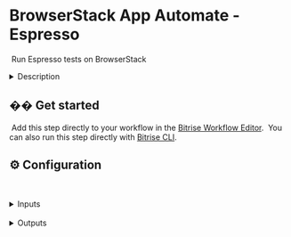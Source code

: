 # BrowserStack App Automate - Espresso
​
Run Espresso tests on BrowserStack
​
<details>
<summary>Description</summary>
​
Run your Espresso tests on BrowserStack App Automate. This step collects the built `.apk` file from `$BITRISE_APK_PATH` and test suite `.apk` file from `$BITRISE_TEST_APK_PATH` environment variables.

## Configure the Step
​
Before configuring this step, make sure you install [Bitrise CLI](https://github.com/bitrise-io/bitrise) on your machine.

Complete the following steps:

​1. Clone the repository:
  ```bash
  git clone https://github.com/browserstack/browserstack-bitrise-espresso-step.git
  ```

2. Open the cloned repository and create a `.bitrise.secrets.yml` file at the same level of bitrise.yml to add your BrowserStack Username and Access Key.
  An example `.bitrise.secrets.yml` file is as follows:
  ```yml
    envs:
      - A_SECRET_PARAM_ONE: the value for secret one
      - A_SECRET_PARAM_TWO: the value for secret two
  ```

3. Go to the cloned repository and start the workflow editor:
  ```bash
  cd browserstack-bitrise-espresso-step
  bitrise :workflow-editor
  ```
  The workflow editor starts on `http://localhost:50154/1.3.87/#!/workflows`.

4. On the workflow editor page, from the `WORKFLOW` drop-down, select `test`.

5. From the left navigation menu, click `Step Test`.

6. Provide values to the keys listed in the `Input variables` section. Check out the [configuration](#⚙️-configuration) section to learn about each key.

7. Save the configuration. You can now see the configuration in the `bitrise.yml` file created in the cloned repository.

8. Run the test using the following command:
  ```bash
  bitrise run test
  ```
​
​
## Troubleshooting
​
If you get the **Build already exists** error, it is because you have more than one instance of the Step in your Workflow. This doesn't work as Bitrise sends the build slug to Firebase and having the Step more than once in the same Workflow results in sending the same build slug multiple times.
​
​
</details>

## �� Get started
​
Add this step directly to your workflow in the [Bitrise Workflow Editor](https://devcenter.bitrise.io/steps-and-workflows/steps-and-workflows-index/).
​
You can also run this step directly with [Bitrise CLI](https://github.com/bitrise-io/bitrise).
​
## ⚙️ Configuration
​
<details>
<summary>Inputs</summary>
​
| Key | Description | Flags | Default |
| --- | --- | --- | --- |
| `app_apk_path` | Path of the app (.apk) file. | required | `$BITRISE_APK_PATH` |
| `testsuite_apk_path` | Path of the test suite (.apk) file . | required | `$BITRISE_TEST_APK_PATH` |
| `devices` | Name of one or more device-OS combination in new line. For example: <br /> `Samsung Galaxy S9 Plus-9.0` <br />`Google Pixel 3a-9.0` | required | `Samsung Galaxy S9 Plus-9.0` |
| `instrumentation_logs` | Generate instrumentation logs of the test session  |  | `true` |
| `network_logs` | Generate network logs of your Espresso test sessions to capture network traffic, latency, etc. |  | `false` |
| `device_logs` | Generate device logs (Android logcat) |  | `false` |
| `debug_screenshots` | Capture the screenshots of the test execution|  | `false` |
| `video_recording` | Record video of the test execution  |  | `true` |
| `project` | Project name of the tests |  |  |
| `project_notify_url` | A callback URL to enable BrowserStack notify about completion of build under a given project.   |  |  |
| `use_local` | Enable local testing to retrieve app data hosted on local/private servers  |  | `false` |
| `use_test_sharding` | Enable test sharding to split tests cases into different groups instead of running them sequentially. <br />Add the sharding value json here. Examples: **Input for auto strategy**: <br /> ```{"numberOfShards": 2}, "devices": ["Google Pixel 3-9.0"]``` <br /> **Input for package strategy**:```{"numberOfShards": 2, "mapping": [{"name": "Shard 1", "strategy": "package", "values": ["com.foo.login", "com.foo.logout"]}, {"name": "Shard 2", "strategy": "package", "values": ["com.foo.dashboard"]}]}```  **Input for class strategy**: ```{"numberOfShards": 2, "mapping": [{"name": "Shard 1", "strategy": "class", "values": ["com.foo.login.user", "com.foo.login.admin"]}, {"name": "Shard 2", "strategy": "class", "values": ["com.foo.logout.user"]}]}```|  |  |
| `clear_app_data` | Enable to clear app data after every test run|  | `false`  |
| `filter_test` | "Key-value pairs of filters to run tests from supported test filtering strategies: class, package, annotation, size <br /> Examples: **For class filtering strategy**: `class com.android.foo.ClassA, class com.android.foo.ClassB,class com.android.foo.ClassC` <br /> **For package filtering strategy**: `package com.android.foo` <br /> **For annotation filtering strategy**: `size small`,`size medium`,`size large`  |  |  |
| `use_single_runner_invocation` | Enable to run all tests in a single instrumentation process to reduce overall build time.  |  | `false`  |
| `use_mock_server` | Enable to mock a web server in your espresso tests to mock your API responses. Learn more. |  | `false` |
| `check_build_status` | Wait for BrowserStack to complete the execution and get the test results  |  | `true` |
| `api_params` |"New line separated variables, key and value seperated by `=` For example: `coverage=true` <br />`geoLocation=CN"` |  |  |
​
</details>
​
<details>
<summary>Outputs</summary>
​
| Environment Variable | Description |
| --- | --- |
| `$BROWSERSTACK_BUILD_URL` |BrowserStack Dashboard URL for the executed build|
| `$BROWSERSTACK_BUILD_STATUS`| Status of the executed build. Check out the [test results guide](https://www.browserstack.com/docs/app-automate/espresso/view-test-results) to learn about the available status  |
​
</details>
